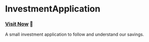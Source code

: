 # InvestmentApplication

### [Visit Now](https://investmentapplication.netlify.app/) 🚀

A small investment application to follow and understand our savings.
